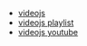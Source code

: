 * [videojs](https://github.com/videojs/video.js)
* [videojs playlist](https://github.com/brightcove/videojs-playlist)
* [videojs youtube](https://github.com/videojs/videojs-youtube)